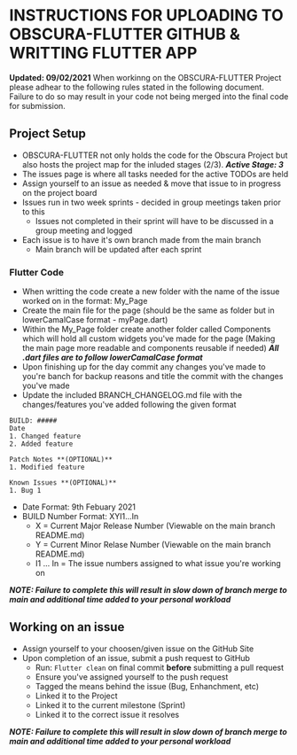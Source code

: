 # INSTRUCTIONS FOR UPLOADING TO OBSCURA-FLUTTER GITHUB & WRITTING FLUTTER APP
**Updated: 09/02/2021**
When workinng on the OBSCURA-FLUTTER Project please adhear to the following rules stated in the following document. Failure to do so may result in your code not being merged into the final code for submission.

## Project Setup
- OBSCURA-FLUTTER not only holds the code for the Obscura Project but also hosts the project map for the inluded stages (2/3). ***Active Stage: 3***
- The issues page is where all tasks needed for the active TODOs are held
- Assign yourself to an issue as needed & move that issue to in progress on the project board
- Issues run in two week sprints - decided in group meetings taken prior to this
    - Issues not completed in their sprint will have to be discussed in a group meeting and logged
- Each issue is to have it's own branch made from the main branch
    - Main branch will be updated after each sprint

### Flutter Code
- When writting the code create a new folder with the name of the issue worked on in the format: My_Page
- Create the main file for the page (should be the same as folder but in lowerCamalCase format - myPage.dart)
- Within the My_Page folder create another folder called Components which will hold all custom widgets you've made for the page (Making the main page more readable and components reusable if needed)
***All .dart files are to follow lowerCamalCase format***
- Upon finishing up for the day commit any changes you've made to you're banch for backup reasons and title the commit with the changes you've made
- Update the included BRANCH_CHANGELOG.md file with the changes/features you've added following the given format
```
BUILD: #####
Date
1. Changed feature
2. Added feature

Patch Notes **(OPTIONAL)**
1. Modified feature

Known Issues **(OPTIONAL)**
1. Bug 1
```

- Date Format: 9th Febuary 2021
- BUILD Number Format: XYI1...In
    - X = Current Major Release Number (Viewable on the main branch README.md)
    - Y = Current Minor Relase Number (Viewable on the main branch README.md)
    - I1 ... In = The issue numbers assigned to what issue you're working on

***NOTE: Failure to complete this will result in slow down of branch merge to main and additional time added to your personal workload***

## Working on an issue
- Assign yourself to your choosen/given issue on the GitHub Site
- Upon completion of an issue, submit a push request to GitHub
    - Run: ```Flutter clean``` on final commit **before** submitting a pull request
    - Ensure you've assigned yourself to the push request
    - Tagged the means behind the issue (Bug, Enhanchment, etc)
    - Linked it to the Project
    - Linked it to the current milestone (Sprint)
    - Linked it to the correct issue it resolves

***NOTE: Failure to complete this will result in slow down of branch merge to main and additional time added to your personal workload***
